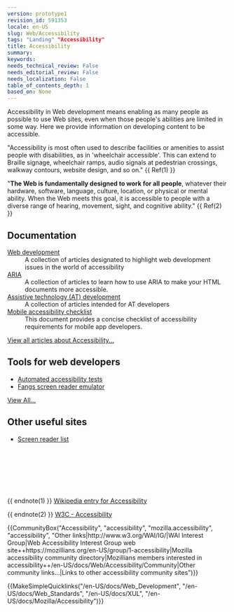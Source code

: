 ```yaml
---
version: prototype1
revision_id: 591353
locale: en-US
slug: Web/Accessibility
tags: "Landing" "Accessibility"
title: Accessibility
summary: 
keywords: 
needs_technical_review: False
needs_editorial_review: False
needs_localization: False
table_of_contents_depth: 1
based_on: None
---
```

<p><span class="seoSummary">Accessibility in Web development means enabling as many people as possible to use Web sites, even when those people's abilities are limited in some way. Here we provide information on developing content to be accessible.</span></p>
<p>"Accessibility is most often used to describe facilities or amenities to assist people with disabilities, as in 'wheelchair accessible'. This can extend to Braille signage, wheelchair ramps, audio signals at pedestrian crossings, walkway contours, website design, and so on." {{ Ref(1) }}</p>
<p>"<strong>The Web is fundamentally designed to work for all people</strong>, whatever their hardware, software, language, culture, location, or physical or mental ability. When the Web meets this goal, it is accessible to people with a diverse range of hearing, movement, sight, and cognitive ability." {{ Ref(2) }}</p>
<div class="cleared topicpage-table">
 <div class="section">
  <h2 class="Documentation" id="Documentation" name="Documentation">Documentation</h2>
  <dl>
   <dt>
    <a href="/en-US/docs/Accessibility/Web_Development" title="Accessibility Web Development">Web development</a></dt>
   <dd>
    A collection of articles designated to highlight web development issues in the world of accessibility</dd>
   <dt>
    <a href="/en-US/docs/Accessibility/ARIA" title="/en-US/docs/Accessibility/ARIA">ARIA</a></dt>
   <dd>
    A collection of articles to learn how to use ARIA to make your HTML documents more accessible.</dd>
   <dt>
    <a href="/en-US/docs/Accessibility/AT_Development" title="AT Development">Assistive technology (AT) development</a></dt>
   <dd>
    A collection of articles intended for AT developers</dd>
   <dt>
    <a href="/en-US/docs/Web/Accessibility/Mobile_accessibility_checklist">Mobile accessibility checklist</a></dt>
   <dd>
    This document provides a concise checklist of accessibility requirements for mobile app developers.</dd>
  </dl>
  <p><span class="alllinks"><a href="/en-US/docs/tag/Accessibility" title="/en-US/docs/tag/Accessibility">View all articles about Accessibility...</a></span></p>
 </div>
 <div class="section">
  <h2 class="Tools" id="Tools" name="Tools">Tools for web developers</h2>
  <ul>
   <li><a class="external" href="http://www-archive.mozilla.org/quality/embed/plans/accessibility/nsIAccessibleTestPlan.html" title="http://www-archive.mozilla.org/quality/embed/plans/accessibility/nsIAccessibleTestPlan.html">Automated accessibility tests</a></li>
   <li><a class="external" href="http://www.standards-schmandards.com/index.php?show/fangs">Fangs screen reader emulator</a></li>
  </ul>
  <p><span class="alllinks"><a href="/en-US/docs/tag/Accessibility:Tools" title="en-US/docs/tag/Accessibility:Tools">View All...</a></span></p>
  <h2 class="Tools" id="Tools" name="Tools">Other useful sites</h2>
  <ul>
   <li><a class="external" href="https://support.mozilla.org/kb/accessibility-features-firefox-make-firefox-and-we">Screen reader list</a></li>
  </ul>
  <p>&nbsp;</p>
 </div>
 <br />
 <p><br />
  &nbsp;</p>
</div>
<p>{{ endnote(1) }} <a class="external" href="http://en.wikipedia.org/wiki/Accessibility">Wikipedia entry for Accessibility</a></p>
<p>{{ endnote(2) }} <a href="http://www.w3.org/standards/webdesign/accessibility" title="http://www.w3.org/standards/webdesign/accessibility">W3C - Accessibility</a></p>
<p>{{CommunityBox("Accessibility", "accessibility", "mozilla.accessibility", "accessibility", "Other links|http://www.w3.org/WAI/IG/|WAI Interest Group|Web Accessibility Interest Group web site++https://mozillians.org/en-US/group/1-accessibility|Mozilla accessibility community directory|Mozillians members interested in accessibility++/en-US/docs/Web/Accessibility/Community|Other community links...|Links to other accessibility community sites")}}</p>
<p>{{MakeSimpleQuicklinks("/en-US/docs/Web_Development", "/en-US/docs/Web_Standards", "/en-US/docs/XUL", "/en-US/docs/Mozilla/Accessibility")}}</p>

